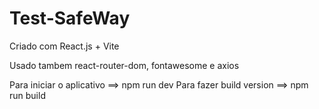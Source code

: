 # Test-SafeWay

Criado com React.js + Vite

Usado tambem react-router-dom, fontawesome e axios

Para iniciar o aplicativo ==> npm run dev
Para fazer build version ==> npm run build
